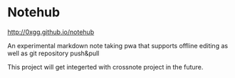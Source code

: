 # Notehub

http://0xgg.github.io/notehub

An experimental markdown note taking pwa that supports offline editing as well as git repository push&pull

This project will get integerted with crossnote project in the future.
